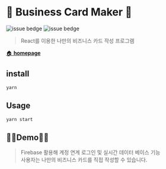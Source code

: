 # 🤝 Business Card Maker 🤝


![issue bedge](https://img.shields.io/badge/yarn-v%201.22.10-orange)
![issue bedge](https://img.shields.io/badge/node-v%204.14.0-brightgreen)

> React를 이용한 나만의 비즈니스 카드 작성 프로그램  <br /> 

[🏠 <b>homepage</b>](https://github.com/Jang-Ahyoung)

## install
`yarn`

## Usage
`yarn start`

## 🦸‍♂️Demo🦸‍♀️
> Firebase 활용해 계정 연계 로그인 및 실시간 데이터 베이스 기능  <br /> 사용자는 나만의 비즈니스 카드를 직접 작성할 수 있습니다.

